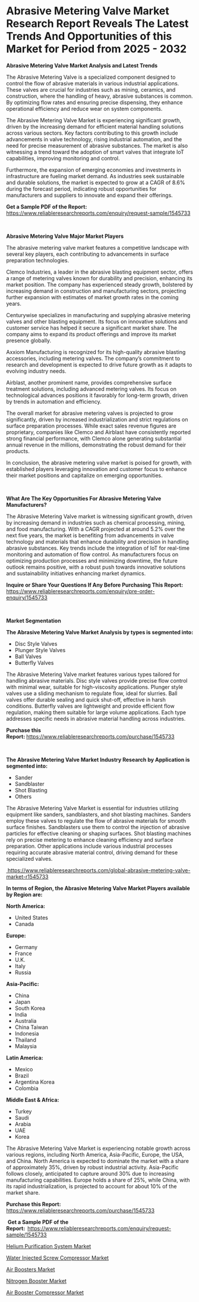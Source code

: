 <p><h1>Abrasive Metering Valve Market Research Report Reveals The Latest Trends And Opportunities of this Market for Period from 2025 - 2032</h1></p><p><strong>Abrasive Metering Valve Market Analysis and Latest Trends</strong></p>
<p><p>The Abrasive Metering Valve is a specialized component designed to control the flow of abrasive materials in various industrial applications. These valves are crucial for industries such as mining, ceramics, and construction, where the handling of heavy, abrasive substances is common. By optimizing flow rates and ensuring precise dispensing, they enhance operational efficiency and reduce wear on system components.</p><p>The Abrasive Metering Valve Market is experiencing significant growth, driven by the increasing demand for efficient material handling solutions across various sectors. Key factors contributing to this growth include advancements in valve technology, rising industrial automation, and the need for precise measurement of abrasive substances. The market is also witnessing a trend toward the adoption of smart valves that integrate IoT capabilities, improving monitoring and control.</p><p>Furthermore, the expansion of emerging economies and investments in infrastructure are fueling market demand. As industries seek sustainable and durable solutions, the market is expected to grow at a CAGR of 8.6% during the forecast period, indicating robust opportunities for manufacturers and suppliers to innovate and expand their offerings.</p></p>
<p><strong>Get a Sample PDF of the Report:&nbsp;</strong> <a href="https://www.reliableresearchreports.com/enquiry/request-sample/1545733?utm_campaign=10&utm_medium=2&utm_source=Github&utm_content=ia&utm_term=17022025&utm_id=abrasive-metering-valve">https://www.reliableresearchreports.com/enquiry/request-sample/1545733</a></p>
<p>&nbsp;</p>
<p><strong>Abrasive Metering Valve Major Market Players</strong></p>
<p><p>The abrasive metering valve market features a competitive landscape with several key players, each contributing to advancements in surface preparation technologies.</p><p>Clemco Industries, a leader in the abrasive blasting equipment sector, offers a range of metering valves known for durability and precision, enhancing its market position. The company has experienced steady growth, bolstered by increasing demand in construction and manufacturing sectors, projecting further expansion with estimates of market growth rates in the coming years.</p><p>Centurywise specializes in manufacturing and supplying abrasive metering valves and other blasting equipment. Its focus on innovative solutions and customer service has helped it secure a significant market share. The company aims to expand its product offerings and improve its market presence globally.</p><p>Axxiom Manufacturing is recognized for its high-quality abrasive blasting accessories, including metering valves. The company’s commitment to research and development is expected to drive future growth as it adapts to evolving industry needs. </p><p>Airblast, another prominent name, provides comprehensive surface treatment solutions, including advanced metering valves. Its focus on technological advances positions it favorably for long-term growth, driven by trends in automation and efficiency.</p><p>The overall market for abrasive metering valves is projected to grow significantly, driven by increased industrialization and strict regulations on surface preparation processes. While exact sales revenue figures are proprietary, companies like Clemco and Airblast have consistently reported strong financial performance, with Clemco alone generating substantial annual revenue in the millions, demonstrating the robust demand for their products.</p><p>In conclusion, the abrasive metering valve market is poised for growth, with established players leveraging innovation and customer focus to enhance their market positions and capitalize on emerging opportunities.</p></p>
<p>&nbsp;</p>
<p><strong>What Are The Key Opportunities For Abrasive Metering Valve Manufacturers?</strong></p>
<p><p>The Abrasive Metering Valve market is witnessing significant growth, driven by increasing demand in industries such as chemical processing, mining, and food manufacturing. With a CAGR projected at around 5.2% over the next five years, the market is benefiting from advancements in valve technology and materials that enhance durability and precision in handling abrasive substances. Key trends include the integration of IoT for real-time monitoring and automation of flow control. As manufacturers focus on optimizing production processes and minimizing downtime, the future outlook remains positive, with a robust push towards innovative solutions and sustainability initiatives enhancing market dynamics.</p></p>
<p><strong>Inquire or Share Your Questions If Any Before Purchasing This Report:</strong> <a href="https://www.reliableresearchreports.com/enquiry/pre-order-enquiry/1545733?utm_campaign=10&utm_medium=2&utm_source=Github&utm_content=ia&utm_term=17022025&utm_id=abrasive-metering-valve">https://www.reliableresearchreports.com/enquiry/pre-order-enquiry/1545733</a></p>
<p>&nbsp;</p>
<p><strong>Market Segmentation</strong></p>
<p><strong>The Abrasive Metering Valve Market Analysis by types is segmented into:</strong></p>
<p><ul><li>Disc Style Valves</li><li>Plunger Style Valves</li><li>Ball Valves</li><li>Butterfly Valves</li></ul></p>
<p><p>The Abrasive Metering Valve market features various types tailored for handling abrasive materials. Disc style valves provide precise flow control with minimal wear, suitable for high-viscosity applications. Plunger style valves use a sliding mechanism to regulate flow, ideal for slurries. Ball valves offer durable sealing and quick shut-off, effective in harsh conditions. Butterfly valves are lightweight and provide efficient flow regulation, making them suitable for large volume applications. Each type addresses specific needs in abrasive material handling across industries.</p></p>
<p><strong>Purchase this Report:&nbsp;</strong><a href="https://www.reliableresearchreports.com/purchase/1545733?utm_campaign=10&utm_medium=2&utm_source=Github&utm_content=ia&utm_term=17022025&utm_id=abrasive-metering-valve">https://www.reliableresearchreports.com/purchase/1545733</a></p>
<p>&nbsp;</p>
<p><strong>The Abrasive Metering Valve Market Industry Research by Application is segmented into:</strong></p>
<p><ul><li>Sander</li><li>Sandblaster</li><li>Shot Blasting</li><li>Others</li></ul></p>
<p><p>The Abrasive Metering Valve Market is essential for industries utilizing equipment like sanders, sandblasters, and shot blasting machines. Sanders employ these valves to regulate the flow of abrasive materials for smooth surface finishes. Sandblasters use them to control the injection of abrasive particles for effective cleaning or shaping surfaces. Shot blasting machines rely on precise metering to enhance cleaning efficiency and surface preparation. Other applications include various industrial processes requiring accurate abrasive material control, driving demand for these specialized valves.</p></p>
<p><a href="https://www.reliableresearchreports.com/global-abrasive-metering-valve-market-r1545733?utm_campaign=10&utm_medium=2&utm_source=Github&utm_content=ia&utm_term=17022025&utm_id=abrasive-metering-valve">&nbsp;https://www.reliableresearchreports.com/global-abrasive-metering-valve-market-r1545733</a></p>
<p><strong>In terms of Region, the Abrasive Metering Valve Market Players available by Region are:</strong></p>
<p>
    <p> <strong> North America: </strong>
        <ul>
            <li>United States</li>
            <li>Canada</li>
        </ul>
        </p> 
    <p> <strong> Europe: </strong>
        <ul>
            <li>Germany</li>
            <li>France</li>
            <li>U.K.</li>
            <li>Italy</li>
            <li>Russia</li>
        </ul>
        </p> 
    <p> <strong> Asia-Pacific: </strong>
        <ul>
            <li>China</li>
            <li>Japan</li>
            <li>South Korea</li>
            <li>India</li>
            <li>Australia</li>
            <li>China Taiwan</li>
            <li>Indonesia</li>
            <li>Thailand</li>
            <li>Malaysia</li>
        </ul>
        </p> 
    <p> <strong> Latin America: </strong>
        <ul>
            <li>Mexico</li>
            <li>Brazil</li>
            <li>Argentina Korea</li>
            <li>Colombia</li>
        </ul>
        </p> 
    <p> <strong> Middle East & Africa: </strong>
        <ul>
            <li>Turkey</li>
            <li>Saudi</li>
            <li>Arabia</li>
            <li>UAE</li>
            <li>Korea</li>
        </ul>
    </p>
    </p>
<p><p>The Abrasive Metering Valve Market is experiencing notable growth across various regions, including North America, Asia-Pacific, Europe, the USA, and China. North America is expected to dominate the market with a share of approximately 35%, driven by robust industrial activity. Asia-Pacific follows closely, anticipated to capture around 30% due to increasing manufacturing capabilities. Europe holds a share of 25%, while China, with its rapid industrialization, is projected to account for about 10% of the market share.</p></p>
<p><strong>Purchase this Report: </strong><a href="https://www.reliableresearchreports.com/purchase/1545733?utm_campaign=10&utm_medium=2&utm_source=Github&utm_content=ia&utm_term=17022025&utm_id=abrasive-metering-valve">https://www.reliableresearchreports.com/purchase/1545733</a></p>
<p>&nbsp;<strong>Get a Sample PDF of the Report:&nbsp;&nbsp;</strong><a href="https://www.reliableresearchreports.com/enquiry/request-sample/1545733?utm_campaign=10&utm_medium=2&utm_source=Github&utm_content=ia&utm_term=17022025&utm_id=abrasive-metering-valve">https://www.reliableresearchreports.com/enquiry/request-sample/1545733</a></p>
<p><strong></strong></p>
<p><p><a href="https://github.com/boyermaragaret8392/Market-Research-Report-List-1/blob/main/helium-purification-system-market.md?utm_campaign=10&utm_medium=2&utm_source=Github&utm_content=ia&utm_term=17022025&utm_id=abrasive-metering-valve">Helium Purification System Market</a></p><p><a href="https://github.com/barnickclara79/Market-Research-Report-List-1/blob/main/water-injected-screw-compressor-market.md?utm_campaign=10&utm_medium=2&utm_source=Github&utm_content=ia&utm_term=17022025&utm_id=abrasive-metering-valve">Water Injected Screw Compressor Market</a></p><p><a href="https://github.com/waverlyam689/Market-Research-Report-List-1/blob/main/air-boosters-market.md?utm_campaign=10&utm_medium=2&utm_source=Github&utm_content=ia&utm_term=17022025&utm_id=abrasive-metering-valve">Air Boosters Market</a></p><p><a href="https://github.com/tselahiara/Market-Research-Report-List-1/blob/main/nitrogen-booster-market.md?utm_campaign=10&utm_medium=2&utm_source=Github&utm_content=ia&utm_term=17022025&utm_id=abrasive-metering-valve">Nitrogen Booster Market</a></p><p><a href="https://github.com/anuellaruska/Market-Research-Report-List-1/blob/main/air-booster-compressor-market.md?utm_campaign=10&utm_medium=2&utm_source=Github&utm_content=ia&utm_term=17022025&utm_id=abrasive-metering-valve">Air Booster Compressor Market</a></p></p>
